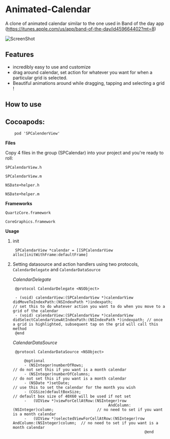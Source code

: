 Animated-Calendar
=================

A clone of animated calendar similar to the one used in Band of the day app (https://itunes.apple.com/us/app/band-of-the-day/id459664402?mt=8)

![ScreenShot](http://www.gfycat.com/WindyGiganticAsiansmallclawedotter)

Features
---------
* incredibly easy to use and customize
* drag around calendar, set action for whatever you want for when a particular grid is selected.
* Beautiful animations around while dragging, tapping and selecting a grid !

How to use
-----------

Cocoapods:
-----------

		pod 'SPCalenderView'


**Files**

Copy 4 files in the group (SPCalendar) into your project and you're ready to roll:

`SPCalendarView.h`

`SPCalendarView.m`

`NSDate+helper.h`

`NSDate+helper.m`

**Frameworks**

`QuartzCore.framework`

`CoreGraphics.framework`

**Usage**

1. init


	
		SPCalendarView *calendar = [[SPCalendarView alloc]initWithFrame:defaultFrame]
		
		
2. Setting datasource and action handlers using two protocols, `CalendarDelegate` and `CalendarDataSource`

	*CalendarDelegate*
	
		@protocol CalendarDelegate <NSObject>

		- (void) calendarView:(SPCalendarView *)calendarView didMoveToIndexPath:(NSIndexPath *)indexpath;								// set this to do whatever action you want to do when you move to a grid of the calendar
		- (void) calendarView:(SPCalendarView *)calendarView didSelectCalendarViewAtIndexPath:(NSIndexPath *)indexpath; // once a grid is highlighted, subsequent tap on the grid will call this method
		@end

	*CalendarDataSource*
	
		@protocol CalendarDataSource <NSObject>

			@optional
			- (NSInteger)numberOfRows;															// do not set this if you want is a month calendar
			- (NSInteger)numberOfColumns;														// do not set this if you want is a month calendar
			- (NSDate *)setDate;																		// use this to set the calendar for the month you wish
			- (CGSize)defaultBoxSize;																// default box size of 40X60 will be used if not set
			-	(UIView *)viewForCellAtRow:(NSInteger)row
												 AndColumn:(NSInteger)column;					// no need to set if you want is a month calendar
			-	(UIView *)selectedViewForCellAtRow:(NSInteger)row AndColumn:(NSInteger)column;	// no need to set if you want is a month calendar
																 @end






